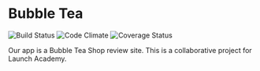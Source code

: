 # Bubble Tea
![Build Status](https://codeship.com/projects/98a8de30-2509-0134-2db6-0e3391f87f23/status?branch=master)
![Code Climate](https://codeclimate.com/github/mobremski/bubble-tea.png)
![Coverage Status](https://coveralls.io/repos/mobremski/bubble-tea/badge.png)

Our app is a Bubble Tea Shop review site.  This is a collaborative project for Launch Academy.
